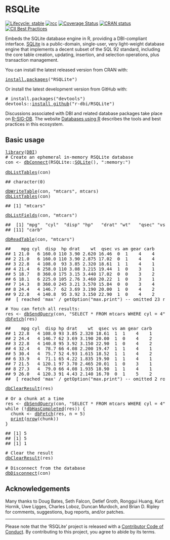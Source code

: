 <!-- README.md is generated from README.Rmd. Please edit that file -->

# RSQLite

<!-- badges: start -->

[![Lifecycle: stable](https://img.shields.io/badge/lifecycle-stable-brightgreen.svg)](https://lifecycle.r-lib.org/articles/stages.html) [![rcc](https://github.com/r-dbi/RSQLite/workflows/rcc/badge.svg)](https://github.com/r-dbi/RSQLite/actions) [![Coverage Status](https://codecov.io/gh/r-dbi/RSQLite/branch/main/graph/badge.svg)](https://app.codecov.io/github/r-dbi/RSQLite?branch=main) [![CRAN status](https://www.r-pkg.org/badges/version/RSQLite)](https://cran.r-project.org/package=RSQLite) [![CII Best Practices](https://bestpractices.coreinfrastructure.org/projects/3234/badge)](https://bestpractices.coreinfrastructure.org/projects/3234)

<!-- badges: end -->

Embeds the SQLite database engine in R, providing a DBI-compliant interface. [SQLite](https://www.sqlite.org/index.html) is a public-domain, single-user, very light-weight database engine that implements a decent subset of the SQL 92 standard, including the core table creation, updating, insertion, and selection operations, plus transaction management.

You can install the latest released version from CRAN with:

<pre class='chroma'>
<span class='nf'><a href='https://rdrr.io/r/utils/install.packages.html'>install.packages</a></span><span class='o'>(</span><span class='s'>"RSQLite"</span><span class='o'>)</span></pre>

Or install the latest development version from GitHub with:

<pre class='chroma'>
<span class='c'># install.packages("devtools")</span>
<span class='nf'>devtools</span><span class='nf'>::</span><span class='nf'><a href='https://devtools.r-lib.org/reference/remote-reexports.html'>install_github</a></span><span class='o'>(</span><span class='s'>"r-dbi/RSQLite"</span><span class='o'>)</span></pre>

Discussions associated with DBI and related database packages take place on [R-SIG-DB](https://stat.ethz.ch/mailman/listinfo/r-sig-db). The website [Databases using R](https://db.rstudio.com/) describes the tools and best practices in this ecosystem.

## Basic usage

<pre class='chroma'>
<span class='kr'><a href='https://rdrr.io/r/base/library.html'>library</a></span><span class='o'>(</span><span class='nv'><a href='https://dbi.r-dbi.org'>DBI</a></span><span class='o'>)</span>
<span class='c'># Create an ephemeral in-memory RSQLite database</span>
<span class='nv'>con</span> <span class='o'>&lt;-</span> <span class='nf'><a href='https://dbi.r-dbi.org/reference/dbConnect.html'>dbConnect</a></span><span class='o'>(</span><span class='nf'>RSQLite</span><span class='nf'>::</span><span class='nf'><a href='https://rsqlite.r-dbi.org/reference/SQLite.html'>SQLite</a></span><span class='o'>(</span><span class='o'>)</span>, <span class='s'>":memory:"</span><span class='o'>)</span>

<span class='nf'><a href='https://dbi.r-dbi.org/reference/dbListTables.html'>dbListTables</a></span><span class='o'>(</span><span class='nv'>con</span><span class='o'>)</span></pre>
<pre class='chroma'>
<span class='c'>## character(0)</span></pre>
<pre class='chroma'>
<span class='nf'><a href='https://dbi.r-dbi.org/reference/dbWriteTable.html'>dbWriteTable</a></span><span class='o'>(</span><span class='nv'>con</span>, <span class='s'>"mtcars"</span>, <span class='nv'>mtcars</span><span class='o'>)</span>
<span class='nf'><a href='https://dbi.r-dbi.org/reference/dbListTables.html'>dbListTables</a></span><span class='o'>(</span><span class='nv'>con</span><span class='o'>)</span></pre>
<pre class='chroma'>
<span class='c'>## [1] "mtcars"</span></pre>
<pre class='chroma'>
<span class='nf'><a href='https://dbi.r-dbi.org/reference/dbListFields.html'>dbListFields</a></span><span class='o'>(</span><span class='nv'>con</span>, <span class='s'>"mtcars"</span><span class='o'>)</span></pre>
<pre class='chroma'>
<span class='c'>##  [1] "mpg"  "cyl"  "disp" "hp"   "drat" "wt"   "qsec" "vs"   "am"   "gear"</span>
<span class='c'>## [11] "carb"</span></pre>
<pre class='chroma'>
<span class='nf'><a href='https://dbi.r-dbi.org/reference/dbReadTable.html'>dbReadTable</a></span><span class='o'>(</span><span class='nv'>con</span>, <span class='s'>"mtcars"</span><span class='o'>)</span></pre>
<pre class='chroma'>
<span class='c'>##    mpg cyl  disp  hp drat    wt  qsec vs am gear carb</span>
<span class='c'>## 1 21.0   6 160.0 110 3.90 2.620 16.46  0  1    4    4</span>
<span class='c'>## 2 21.0   6 160.0 110 3.90 2.875 17.02  0  1    4    4</span>
<span class='c'>## 3 22.8   4 108.0  93 3.85 2.320 18.61  1  1    4    1</span>
<span class='c'>## 4 21.4   6 258.0 110 3.08 3.215 19.44  1  0    3    1</span>
<span class='c'>## 5 18.7   8 360.0 175 3.15 3.440 17.02  0  0    3    2</span>
<span class='c'>## 6 18.1   6 225.0 105 2.76 3.460 20.22  1  0    3    1</span>
<span class='c'>## 7 14.3   8 360.0 245 3.21 3.570 15.84  0  0    3    4</span>
<span class='c'>## 8 24.4   4 146.7  62 3.69 3.190 20.00  1  0    4    2</span>
<span class='c'>## 9 22.8   4 140.8  95 3.92 3.150 22.90  1  0    4    2</span>
<span class='c'>##  [ reached 'max' / getOption("max.print") -- omitted 23 rows ]</span></pre>
<pre class='chroma'>
<span class='c'># You can fetch all results:</span>
<span class='nv'>res</span> <span class='o'>&lt;-</span> <span class='nf'><a href='https://dbi.r-dbi.org/reference/dbSendQuery.html'>dbSendQuery</a></span><span class='o'>(</span><span class='nv'>con</span>, <span class='s'>"SELECT * FROM mtcars WHERE cyl = 4"</span><span class='o'>)</span>
<span class='nf'><a href='https://dbi.r-dbi.org/reference/dbFetch.html'>dbFetch</a></span><span class='o'>(</span><span class='nv'>res</span><span class='o'>)</span></pre>
<pre class='chroma'>
<span class='c'>##    mpg cyl  disp hp drat    wt  qsec vs am gear carb</span>
<span class='c'>## 1 22.8   4 108.0 93 3.85 2.320 18.61  1  1    4    1</span>
<span class='c'>## 2 24.4   4 146.7 62 3.69 3.190 20.00  1  0    4    2</span>
<span class='c'>## 3 22.8   4 140.8 95 3.92 3.150 22.90  1  0    4    2</span>
<span class='c'>## 4 32.4   4  78.7 66 4.08 2.200 19.47  1  1    4    1</span>
<span class='c'>## 5 30.4   4  75.7 52 4.93 1.615 18.52  1  1    4    2</span>
<span class='c'>## 6 33.9   4  71.1 65 4.22 1.835 19.90  1  1    4    1</span>
<span class='c'>## 7 21.5   4 120.1 97 3.70 2.465 20.01  1  0    3    1</span>
<span class='c'>## 8 27.3   4  79.0 66 4.08 1.935 18.90  1  1    4    1</span>
<span class='c'>## 9 26.0   4 120.3 91 4.43 2.140 16.70  0  1    5    2</span>
<span class='c'>##  [ reached 'max' / getOption("max.print") -- omitted 2 rows ]</span></pre>
<pre class='chroma'>
<span class='nf'><a href='https://dbi.r-dbi.org/reference/dbClearResult.html'>dbClearResult</a></span><span class='o'>(</span><span class='nv'>res</span><span class='o'>)</span>

<span class='c'># Or a chunk at a time</span>
<span class='nv'>res</span> <span class='o'>&lt;-</span> <span class='nf'><a href='https://dbi.r-dbi.org/reference/dbSendQuery.html'>dbSendQuery</a></span><span class='o'>(</span><span class='nv'>con</span>, <span class='s'>"SELECT * FROM mtcars WHERE cyl = 4"</span><span class='o'>)</span>
<span class='kr'>while</span> <span class='o'>(</span><span class='o'>!</span><span class='nf'><a href='https://dbi.r-dbi.org/reference/dbHasCompleted.html'>dbHasCompleted</a></span><span class='o'>(</span><span class='nv'>res</span><span class='o'>)</span><span class='o'>)</span> <span class='o'>{</span>
  <span class='nv'>chunk</span> <span class='o'>&lt;-</span> <span class='nf'><a href='https://dbi.r-dbi.org/reference/dbFetch.html'>dbFetch</a></span><span class='o'>(</span><span class='nv'>res</span>, n <span class='o'>=</span> <span class='m'>5</span><span class='o'>)</span>
  <span class='nf'><a href='https://rdrr.io/r/base/print.html'>print</a></span><span class='o'>(</span><span class='nf'><a href='https://rdrr.io/r/base/nrow.html'>nrow</a></span><span class='o'>(</span><span class='nv'>chunk</span><span class='o'>)</span><span class='o'>)</span>
<span class='o'>}</span></pre>
<pre class='chroma'>
<span class='c'>## [1] 5</span>
<span class='c'>## [1] 5</span>
<span class='c'>## [1] 1</span></pre>
<pre class='chroma'>
<span class='c'># Clear the result</span>
<span class='nf'><a href='https://dbi.r-dbi.org/reference/dbClearResult.html'>dbClearResult</a></span><span class='o'>(</span><span class='nv'>res</span><span class='o'>)</span>

<span class='c'># Disconnect from the database</span>
<span class='nf'><a href='https://dbi.r-dbi.org/reference/dbDisconnect.html'>dbDisconnect</a></span><span class='o'>(</span><span class='nv'>con</span><span class='o'>)</span></pre>

## Acknowledgements

Many thanks to Doug Bates, Seth Falcon, Detlef Groth, Ronggui Huang, Kurt Hornik, Uwe Ligges, Charles Loboz, Duncan Murdoch, and Brian D. Ripley for comments, suggestions, bug reports, and/or patches.

------------------------------------------------------------------------

Please note that the ‘RSQLite’ project is released with a [Contributor Code of Conduct](https://rsqlite.r-dbi.org/code_of_conduct). By contributing to this project, you agree to abide by its terms.
